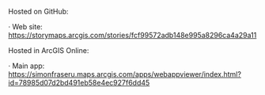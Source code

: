 Hosted on GitHub:

  · Web site: https://storymaps.arcgis.com/stories/fcf99572adb148e995a8296ca4a29a11
  
Hosted in ArcGIS Online:

  · Main app: https://simonfraseru.maps.arcgis.com/apps/webappviewer/index.html?id=78985d07d2bd491eb58e4ec927f6dd45
